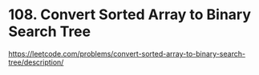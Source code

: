 # 108. Convert Sorted Array to Binary Search Tree

https://leetcode.com/problems/convert-sorted-array-to-binary-search-tree/description/